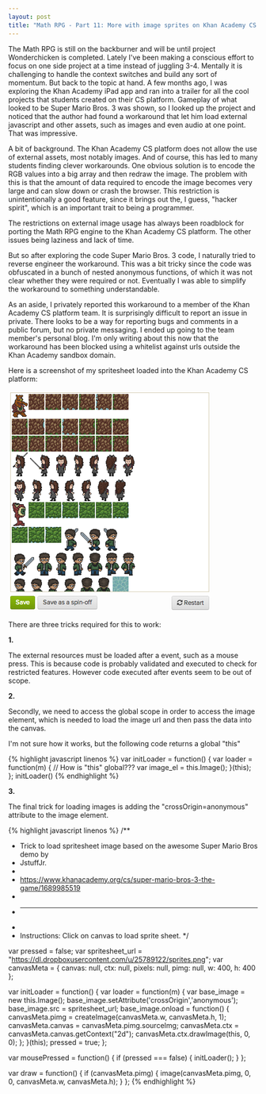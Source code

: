 ```yaml
---
layout: post
title: "Math RPG - Part 11: More with image sprites on Khan Academy CS platform"
---
```


The Math RPG is still on the backburner and will be until project
Wonderchicken is completed. Lately I've been making a conscious effort to focus
on one side project at a time instead of juggling 3-4. Mentally it is
challenging to handle the context switches and build any sort of momentum. But
back to the topic at hand. A few months ago, I was exploring the Khan Academy
iPad app and ran into a trailer for all the cool projects that students created
on their CS platform. Gameplay of what looked to be Super Mario Bros. 3 was
shown, so I looked up the project and noticed that the author had found a
workaround that let him load external javascript and other assets, such as
images and even audio at one point. That was impressive.

A bit of background. The Khan Academy CS platform does not allow the use of
external assets, most notably images. And of course, this has led to many
students finding clever workarounds. One obvious solution is to encode the RGB
values into a big array and then redraw the image. The problem with this
is that the amount of data required to encode the image becomes very
large and can slow down or crash the browser. This restriction is
unintentionally a good feature, since it brings out the, I guess,
"hacker spirit", which is an important trait to being a programmer.

The restrictions on external image usage has always been roadblock for porting
the Math RPG engine to the Khan Academy CS platform. The other issues being
laziness and lack of time.

But so after exploring the code Super Mario Bros. 3 code, I naturally tried to
reverse engineer the workaround. This was a bit tricky since the code was
obfuscated in a bunch of nested anonymous functions, of which it was not clear
whether they were required or not. Eventually I was able to simplify the
workaround to something understandable.

As an aside, I privately reported this workaround to a member of the Khan
Academy CS platform team. It is surprisingly difficult to report an issue in
private. There looks to be a way for reporting bugs and comments in a
public forum, but no private messaging. I ended up going to the team member's
personal blog. I'm only writing about this now that the workaround has been
blocked using a whitelist against urls outside the Khan Academy sandbox domain.

Here is a screenshot of my spritesheet loaded into the Khan Academy CS platform:

![Math RPG spritesheet on Khan Academy CS platform](/images/spritesheet.png)

There are three tricks required for this to work:

**1.**

The external resources must be loaded after a event, such as a mouse press. This
is because code is probably validated and executed to check for restricted
 features. However code executed after events seem to be out of scope.

**2.**

Secondly, we need to access the global scope in order to access the image
element, which is needed to load the image url and then pass the data into the
canvas.

I'm not sure how it works, but the following code returns a global "this"

{% highlight javascript linenos %}
var initLoader = function() {
    var loader = function(m) {
        // How is "this" global???
        var image_el = this.Image();
    }(this);
};
initLoader()
{% endhighlight %}

**3.**

The final trick for loading images is adding the "crossOrigin=anonymous"
attribute to the image element.

{% highlight javascript linenos %}
/**
 * Trick to load spritesheet image based on the awesome Super Mario Bros demo by
 * JstuffJr.
 *
 * https://www.khanacademy.org/cs/super-mario-bros-3-the-game/1689985519
 *
 * --------------------------------------------------
 *
 * Instructions: Click on canvas to load sprite sheet.
 */

var pressed = false;
var spritesheet_url = "https://dl.dropboxusercontent.com/u/25789122/sprites.png";
var canvasMeta = {
    canvas: null,
    ctx: null,
    pixels: null,
    pimg: null,
    w: 400,
    h: 400
};

var initLoader = function() {
    var loader = function(m) {
        var base_image = new this.Image();
        base_image.setAttribute('crossOrigin','anonymous');
        base_image.src = spritesheet_url;
        base_image.onload = function() {
            canvasMeta.pimg = createImage(canvasMeta.w, canvasMeta.h, 1);
            canvasMeta.canvas = canvasMeta.pimg.sourceImg;
            canvasMeta.ctx = canvasMeta.canvas.getContext("2d");
            canvasMeta.ctx.drawImage(this, 0, 0);
        };
    }(this);
    pressed = true;
};

var mousePressed = function() {
    if (pressed === false) {
        initLoader();
    }
};

var draw = function() {
    if (canvasMeta.pimg) {
        image(canvasMeta.pimg, 0, 0, canvasMeta.w, canvasMeta.h);
    }
};
{% endhighlight %}
